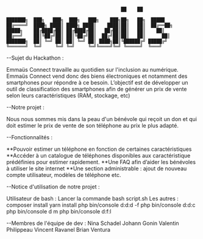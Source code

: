 ````
                                          ██    ██

███████╗  ███╗   ███╗  ███╗   ███╗    ███╗██╗   ██╗  █████                                                                  
██╔════╝  ████╗ ████║ ████╗ ████║    ████║██║   ██║  ██╔══██╗                              
█████╗    ██╔████╔██║ ██╔████╔██║   ██╔██║██║   ██║    ██║                          
██╔══╝    ██║╚██╔╝██║ ██║╚██╔╝██║  ██╔╝██║██║   ██║      ██║                          
███████╗  ██║ ╚═╝ ██║ ██║ ╚═╝ ██║ ████╗██║╚██████╔╝ █████╔╝                                                                    
╚══════╝  ╚═╝     ╚═╝ ╚═╝     ╚═╝╚════╝╚═╝ ╚═════╝  ╚═══╝                         
````


--Sujet du Hackathon : 

Emmaüs Connect travaille au quotidien sur l'inclusion au numérique. Emmaüs Connect vend donc des biens électroniques et notamment des smartphones pour répondre à ce besoin. L’objectif est de développer un outil de classification des smartphones afin de générer un prix de vente selon leurs caractéristiques (RAM, stockage, etc) 

--Notre projet : 

Nous nous sommes mis dans la peau d'un bénévole qui reçoit un don et qui doit estimer le prix de vente de son téléphone au prix le plus adapté. 

--Fonctionnalités : 

**Pouvoir estimer un téléphone en fonction de certaines caractéristiques 
**Accéder à un catalogue de téléphones disponibles aux caractéristique prédéfinies pour estimer rapidement. 
**Une FAQ  afin d’aider les bénévoles à utiliser le site internet 
**Une section administrable : ajout de nouveau compte utilisateur, modèles de téléphone etc. 

--Notice d'utilisation de notre projet : 

Utilisateur de bash : 
	Lancer la commande bash script.sh 
Les autres : 
	composer install 
	yarn install 
	php bin/console d:d:d -f 
	php bin/console d:d:c 
	php bin/console d m 
	php bin/console d:f:l

--Membres de l'équipe de dev : 
Nina Schadel
Johann Gonin
Valentin Philippeau
Vincent Ravanel
Brian Ventura
